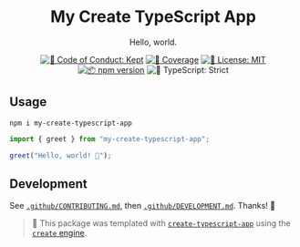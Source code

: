 <h1 align="center">My Create TypeScript App</h1>

<p align="center">Hello, world.</p>

<p align="center">
	<a href="https://github.com/JoshuaKGoldberg/my-create-typescript-app/blob/main/.github/CODE_OF_CONDUCT.md" target="_blank"><img alt="🤝 Code of Conduct: Kept" src="https://img.shields.io/badge/%F0%9F%A4%9D_code_of_conduct-kept-21bb42" /></a>
	<a href="https://codecov.io/gh/JoshuaKGoldberg/my-create-typescript-app" target="_blank"><img alt="🧪 Coverage" src="https://img.shields.io/codecov/c/github/JoshuaKGoldberg/my-create-typescript-app?label=%F0%9F%A7%AA%20coverage" /></a>
	<a href="https://github.com/JoshuaKGoldberg/my-create-typescript-app/blob/main/LICENSE.md" target="_blank"><img alt="📝 License: MIT" src="https://img.shields.io/badge/%F0%9F%93%9D_license-MIT-21bb42.svg"></a>
	<a href="http://npmjs.com/package/my-create-typescript-app"><img alt="📦 npm version" src="https://img.shields.io/npm/v/my-create-typescript-app?color=21bb42&label=%F0%9F%93%A6%20npm" /></a>
	<img alt="💪 TypeScript: Strict" src="https://img.shields.io/badge/%F0%9F%92%AA_typescript-strict-21bb42.svg" />
</p>

## Usage

```shell
npm i my-create-typescript-app
```

```ts
import { greet } from "my-create-typescript-app";

greet("Hello, world! 💖");
```

## Development

See [`.github/CONTRIBUTING.md`](./.github/CONTRIBUTING.md), then [`.github/DEVELOPMENT.md`](./.github/DEVELOPMENT.md).
Thanks! 💖

<!-- You can remove this notice if you don't want it 🙂 no worries! -->

> 💝 This package was templated with [`create-typescript-app`](https://github.com/JoshuaKGoldberg/create-typescript-app) using the [`create` engine](https://create.bingo).
